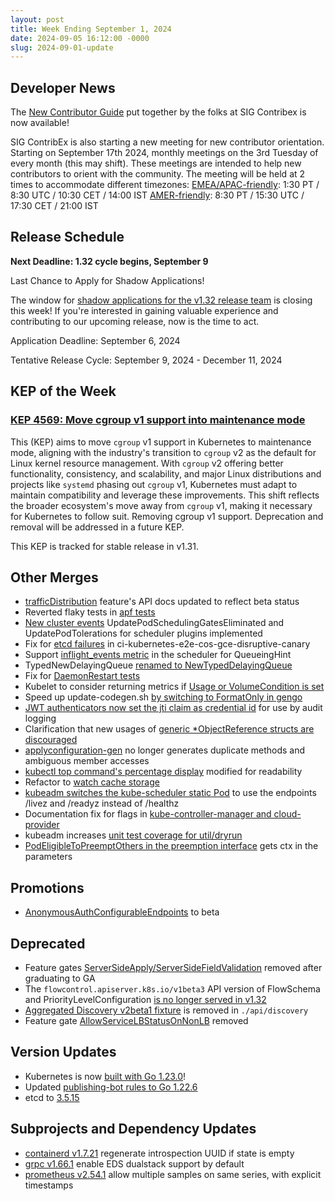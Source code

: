 ```yaml
---
layout: post
title: Week Ending September 1, 2024
date: 2024-09-05 16:12:00 -0000
slug: 2024-09-01-update
---
```


## Developer News

The [New Contributor Guide](https://www.kubernetes.dev/docs/onboarding/) put together by the folks at SIG Contribex is now available! 

SIG ContribEx is also starting a new meeting for new contributor orientation. Starting on September 17th 2024, monthly meetings on the 3rd Tuesday of every month (this may shift). These meetings are intended to help new contributors to orient with the community.
The meeting will be held at 2 times to accommodate different timezones:
[EMEA/APAC-friendly](https://calendar.google.com/calendar/event?action=TEMPLATE&tmeid=NXVpdGhoMWRyMGhpMDZjdWxqYzhwajloYXVfMjAyNDA5MTdUMDgzMDAwWiBjOGJhZmVmMDRzMTJyYTBna3FxbDZmY2hqY0Bn&tmsrc=c8bafef04s12ra0gkqql6fchjc%40group.calendar.google.com&scp=ALL): 1:30 PT / 8:30 UTC / 10:30 CET / 14:00 IST
[AMER-friendly](https://calendar.google.com/calendar/event?action=TEMPLATE&tmeid=MnZqMXVmazZhNWJ2aTNldmE3Y2FvYnRkZTBfMjAyNDA5MTdUMTUzMDAwWiBjOGJhZmVmMDRzMTJyYTBna3FxbDZmY2hqY0Bn&tmsrc=c8bafef04s12ra0gkqql6fchjc%40group.calendar.google.com&scp=ALL): 8:30 PT / 15:30 UTC / 17:30 CET / 21:00 IST

## Release Schedule

**Next Deadline: 1.32 cycle begins, September 9**

Last Chance to Apply for Shadow Applications!

The window for [shadow applications for the v1.32 release team](https://docs.google.com/forms/d/e/1FAIpQLSdb60FW9aYIepSdXIWexQIKNJ8m3JSqHZ6kkH3Q_I7XP9OVYA/viewform) is closing this week! If you're interested in gaining valuable experience and contributing to our upcoming release, now is the time to act.

Application Deadline: September 6, 2024

Tentative Release Cycle: September 9, 2024 - December 11, 2024

## KEP of the Week

### [KEP 4569: Move cgroup v1 support into maintenance mode](https://github.com/kubernetes/enhancements/blob/master/keps/sig-node/4569-cgroup-v1-maintenance-mode/README.md)

This (KEP) aims to move `cgroup` v1 support in Kubernetes to maintenance mode, aligning with the industry's transition to `cgroup` v2 as the default for Linux kernel resource management. With `cgroup` v2 offering better functionality, consistency, and scalability, and major Linux distributions and projects like `systemd` phasing out `cgroup` v1, Kubernetes must adapt to maintain compatibility and leverage these improvements. This shift reflects the broader ecosystem's move away from `cgroup` v1, making it necessary for Kubernetes to follow suit. Removing cgroup v1 support. Deprecation and removal will be addressed in a future KEP.

This KEP is tracked for stable release in v1.31.

## Other Merges

* [trafficDistribution](https://github.com/kubernetes/kubernetes/pull/127117) feature's API docs updated to reflect beta status
* Reverted flaky tests in [apf tests](https://github.com/kubernetes/kubernetes/pull/127089)
* [New cluster events](https://github.com/kubernetes/kubernetes/pull/127083) UpdatePodSchedulingGatesEliminated and UpdatePodTolerations for scheduler plugins implemented
* Fix for [etcd failures](https://github.com/kubernetes/kubernetes/pull/127055) in ci-kubernetes-e2e-cos-gce-disruptive-canary
* Support [inflight_events metric](https://github.com/kubernetes/kubernetes/pull/127052) in the scheduler for QueueingHint
* TypedNewDelayingQueue [renamed to NewTypedDelayingQueue](https://github.com/kubernetes/kubernetes/pull/127035)
* Fix for [DaemonRestart tests](https://github.com/kubernetes/kubernetes/pull/127033)
* Kubelet to consider returning metrics if [Usage or VolumeCondition is set](https://github.com/kubernetes/kubernetes/pull/127021)
* Speed up update-codegen.sh [by switching to FormatOnly in gengo](https://github.com/kubernetes/kubernetes/pull/127011)
* [JWT authenticators now set the jti claim as credential id](https://github.com/kubernetes/kubernetes/pull/127010) for use by audit logging
* Clarification that new usages of [generic *ObjectReference structs are discouraged](https://github.com/kubernetes/kubernetes/pull/127006)
* [applyconfiguration-gen](https://github.com/kubernetes/kubernetes/pull/127001) no longer generates duplicate methods and ambiguous member accesses
* [kubectl top command's percentage display](https://github.com/kubernetes/kubernetes/pull/126995) modified for readability
* Refactor to [watch cache storage](https://github.com/kubernetes/kubernetes/pull/126968)
* [kubeadm switches the kube-scheduler static Pod](https://github.com/kubernetes/kubernetes/pull/126945) to use the endpoints /livez and /readyz instead of /healthz
* Documentation fix for flags in [kube-controller-manager and cloud-provider](https://github.com/kubernetes/kubernetes/pull/126784)
* kubeadm increases [unit test coverage for util/dryrun](https://github.com/kubernetes/kubernetes/pull/126758)
* [PodEligibleToPreemptOthers in the preemption interface](https://github.com/kubernetes/kubernetes/pull/126465) gets ctx in the parameters

## Promotions

* [AnonymousAuthConfigurableEndpoints](https://github.com/kubernetes/kubernetes/pull/127009) to beta

## Deprecated

* Feature gates [ServerSideApply/ServerSideFieldValidation](https://github.com/kubernetes/kubernetes/pull/127058) removed after graduating to GA
* The `flowcontrol.apiserver.k8s.io/v1beta3` API version of FlowSchema and PriorityLevelConfiguration [is no longer served in v1.32](https://github.com/kubernetes/kubernetes/pull/127017)
* [Aggregated Discovery v2beta1 fixture](https://github.com/kubernetes/kubernetes/pull/127008) is removed in `./api/discovery`
* Feature gate [AllowServiceLBStatusOnNonLB](https://github.com/kubernetes/kubernetes/pull/126786) removed

## Version Updates

* Kubernetes is now [built with Go 1.23.0](https://github.com/kubernetes/kubernetes/pull/127076)!
* Updated [publishing-bot rules to Go 1.22.6](https://github.com/kubernetes/kubernetes/pull/126989)
* etcd to [3.5.15](https://github.com/kubernetes/kubernetes/pull/126500)

## Subprojects and Dependency Updates

* [containerd v1.7.21](https://github.com/containerd/containerd/releases/tag/v1.7.21) regenerate introspection UUID if state is empty
* [grpc v1.66.1](https://github.com/grpc/grpc/releases/tag/v1.66.1) enable EDS dualstack support by default
* [prometheus v2.54.1](https://github.com/prometheus/prometheus/releases/tag/v2.54.1) allow multiple samples on same series, with explicit timestamps

